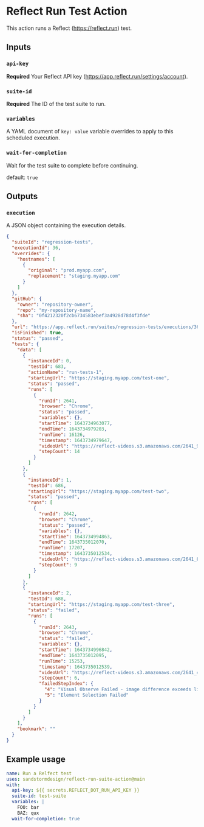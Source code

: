 # Reflect Run Test Action

This action runs a Reflect (https://reflect.run) test.

## Inputs

### `api-key`

**Required** Your Reflect API key (https://app.reflect.run/settings/account).

### `suite-id`

**Required** The ID of the test suite to run.

### `variables`

A YAML document of `key: value` variable overrides to apply to this scheduled execution.

### `wait-for-completion`

Wait for the test suite to complete before continuing.

default: `true`

## Outputs

### `execution`

A JSON object containing the execution details.

```json
{
  "suiteId": "regression-tests",
  "executionId": 36,
  "overrides": {
    "hostnames": [
      {
        "original": "prod.myapp.com",
        "replacement": "staging.myapp.com"
      }
    ]
  },
  "gitHub": {
    "owner": "repository-owner",
    "repo": "my-repository-name",
    "sha": "0f4212320f2cb6734583ebef3a4928d78d4f3fde"
  },
  "url": "https://app.reflect.run/suites/regression-tests/executions/36",
  "isFinished": true,
  "status": "passed",
  "tests": {
    "data": [
      {
        "instanceId": 0,
        "testId": 683,
        "actionName": "run-tests-1",
        "startingUrl": "https://staging.myapp.com/test-one",
        "status": "passed",
        "runs": [
          {
            "runId": 2641,
            "browser": "Chrome",
            "status": "passed",
            "variables": {},
            "startTime": 1643734963077,
            "endTime": 1643734979203,
            "runTime": 16126,
            "timestamp": 1643734979647,
            "videoUrl": "https://reflect-videos.s3.amazonaws.com/2641_969e.mp4",
            "stepCount": 14
          }
        ]
      },
      {
        "instanceId": 1,
        "testId": 686,
        "startingUrl": "https://staging.myapp.com/test-two",
        "status": "passed",
        "runs": [
          {
            "runId": 2642,
            "browser": "Chrome",
            "status": "passed",
            "variables": {},
            "startTime": 1643734994863,
            "endTime": 1643735012070,
            "runTime": 17207,
            "timestamp": 1643735012534,
            "videoUrl": "https://reflect-videos.s3.amazonaws.com/2641_89f7.mp4",
            "stepCount": 9
          }
        ]
      },
      {
        "instanceId": 2,
        "testId": 688,
        "startingUrl": "https://staging.myapp.com/test-three",
        "status": "failed",
        "runs": [
          {
            "runId": 2643,
            "browser": "Chrome",
            "status": "failed",
            "variables": {},
            "startTime": 1643734996842,
            "endTime": 1643735012095,
            "runTime": 15253,
            "timestamp": 1643735012539,
            "videoUrl": "https://reflect-videos.s3.amazonaws.com/2641_4e95.mp4",
            "stepCount": 6,
            "failedStepIndex": {
              "4": "Visual Observe Failed - image difference exceeds limit",
              "5": "Element Selection Failed"
            }
          }
        ]
      }
    ],
    "bookmark": ""
  }
}
```

## Example usage

```yaml
name: Run a Relfect test
uses: sandstormdesign/reflect-run-suite-action@main
with:
  api-key: ${{ secrets.REFLECT_DOT_RUN_API_KEY }}
  suite-id: test-suite
  variables: |
    FOO: bar
    BAZ: qux
  wait-for-completion: true
```
